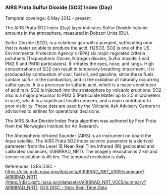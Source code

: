 ### AIRS Prata Sulfur Dioxide (SO2) Index (Day)
Temporal coverage:  8 May 2012 - present

The AIRS Prata SO2 Index (Day) layer indicates Sulfur Dioxide column amounts in the atmosphere, measured in Dobson Units (DU).  

Sulfur Dioxide (SO2), is a colorless gas with a pungent, suffocating odor that is water soluble to produce the acid, H2SO3. SO2 is one of the US Environmental Protection Agency's (EPA) six major regulated criteria pollutants (Tropospheric Ozone, Nitrogen dioxide, Sulfur dioxide, Lead, PM2.5 and PM10 particulates). It irritates the eyes, nose, and lungs. High concentrations of SO2 can result in temporary breathing impairment. It is produced by combustion of coal, fuel oil, and gasoline, since these fuels contain sulfur in the combustion, and in the oxidation of naturally occurring sulfur gases. It is a precursor to sulfuric acid, which is a major constituent of acid rain. SO2 is injected into the stratosphere by volcanic eruptions. SO2 also is a major precursor to PM2.5 (Particulate Matter up to 2.5 micrometers in size), which is a significant health concern, and a main contributor to poor visibility. These data are used by the Volcanic Ash Advisory Centers in advisories to airlines for operational decisions.

The AIRS Sulfur Dioxide Index Prata algorithm was authored by Fred Prata from the Norwegian Institute for Air Research.

The Atmospheric Infrared Sounder (AIRS) is an instrument on board the Aqua satellite. The AIRS Prata SO2 Index science parameter is a derived parameter from the Level 1B Near-Real Time Infrared (IR) geolocated and calibrated radiances, (AIRIBRAD_NRT). The imagery resolution is 2 km and sensor resolution is 45 km. The temporal resolution is daily.

References: [GES DISC - https://disc.gsfc.nasa.gov/datasets/AIRIBRAD_NRT_V005/summary?AIRIBRAD_NRT](https://disc.gsfc.nasa.gov/datasets/AIRIBRAD_NRT_V005/summary?AIRIBRAD_NRT); [GES DISC - Near Real-Time Data](https://disc.gsfc.nasa.gov/information/glossary/5810f92b698c14087bab4c5f/near-real-time-data?page=1)
